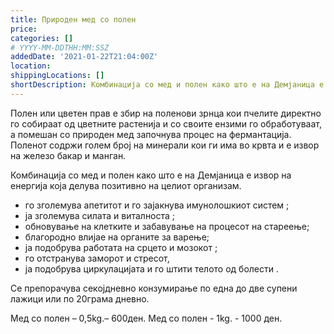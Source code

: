 ```yaml
---
title: Природен мед со полен
price:
categories: []
# YYYY-MM-DDTHH:MM:SSZ
addedDate: '2021-01-22T21:04:00Z'
location:
shippingLocations: []
shortDescription: Комбинација со мед и полен како што е на Демјаница е извор на енергија која делува позитивно на целиот организам.
---
```


Полен или цветeн прав е збир на поленови зрнца кои пчелите директно го собираат од цветните растенија и со своите ензими го обработуваат, а помешан со природен мед започнува процес на фермантација. Поленот содржи голем број на минерали кои ги има во крвта и е извор на железо бакар и манган.

Комбинација со мед и полен како што е на Демјаница е извор на енергија која делува позитивно на целиот организам.

- го зголемува апетитот и го зајакнува имунолошкиот систем ;
- ја зголемува силата и виталноста ;
- обновување на клетките и забавување на процесот на стареење; 
- благородно влијае на органите за варење;
- ја подобрува работата на срцето и мозокот ;
- го отстранува заморот и стресот, 
- ја подобрува циркулацијата и го штити телото од болести . 

Се препорачува секојдневно конзумирање по една до две супени лажици или по 20грама дневно.

Мед со полен – 0,5kg.– 600ден.
Мед со полен  - 1kg. - 1000 ден.

